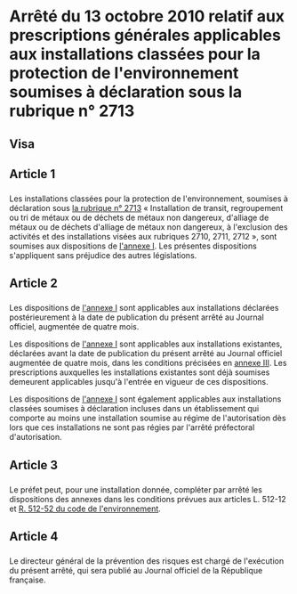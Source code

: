 # Arrêté du 13 octobre 2010 relatif aux prescriptions générales applicables aux installations classées pour la protection de l'environnement soumises à déclaration sous la rubrique n° 2713

## Visa

## Article 1

### 

Les installations classées pour la protection de l'environnement, soumises à déclaration sous [la rubrique n° 2713](https://aida.ineris.fr/consultation_document/10721) « Installation de transit, regroupement ou tri de métaux ou de déchets de métaux non dangereux, d'alliage de métaux ou de déchets d'alliage de métaux non dangereux, à l'exclusion des activités et des installations visées aux rubriques 2710, 2711, 2712 », sont soumises aux dispositions de [l'annexe I](#annexe-i-:-prescriptions-générales-applicables-aux-installations-classées-soumises-à-déclaration-sous-la-rubrique-n°-2713). Les présentes dispositions s'appliquent sans préjudice des autres législations.

## Article 2

### 

Les dispositions de [l'annexe I](#annexe-i-:-prescriptions-générales-applicables-aux-installations-classées-soumises-à-déclaration-sous-la-rubrique-n°-2713) sont applicables aux installations déclarées postérieurement à la date de publication du présent arrêté au Journal officiel, augmentée de quatre mois.

Les dispositions de [l'annexe I](#annexe-i-:-prescriptions-générales-applicables-aux-installations-classées-soumises-à-déclaration-sous-la-rubrique-n°-2713) sont applicables aux installations existantes, déclarées avant la date de publication du présent arrêté au Journal officiel augmentée de quatre mois, dans les conditions précisées en [annexe III](#annexe-iii-:-dispositions-applicables-aux-installations-existantes). Les prescriptions auxquelles les installations existantes sont déjà soumises demeurent applicables jusqu'à l'entrée en vigueur de ces dispositions.

Les dispositions de [l'annexe I](#annexe-i-:-prescriptions-générales-applicables-aux-installations-classées-soumises-à-déclaration-sous-la-rubrique-n°-2713) sont également applicables aux installations classées soumises à déclaration incluses dans un établissement qui comporte au moins une installation soumise au régime de l'autorisation dès lors que ces installations ne sont pas régies par l'arrêté préfectoral d'autorisation.

## Article 3

### 

Le préfet peut, pour une installation donnée, compléter par arrêté les dispositions des annexes dans les conditions prévues aux articles L. 512-12 et [R. 512-52 du code de l'environnement](https://aida.ineris.fr/consultation_document/1783#Article_R_512_52).

## Article 4

### 

Le directeur général de la prévention des risques est chargé de l'exécution du présent arrêté, qui sera publié au Journal officiel de la République française.